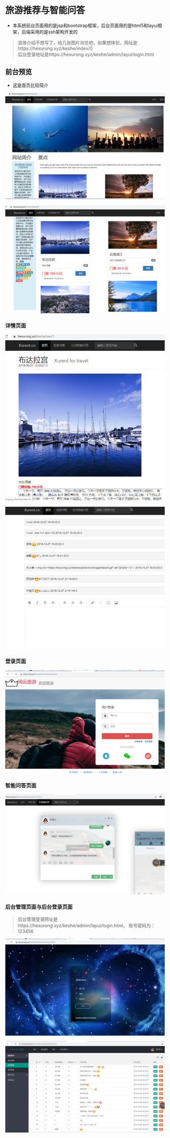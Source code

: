 
# 旅游推荐与智能问答


+ 本系统前台页面用的是jsp和bootstrap框架，后台页面用的是html5和layui框架，后端采用的是ssh架构开发的


> 具体介绍不想写了，给几张图片浏览吧，如果想体验，网址是https://hexurong.xyz/keshe/index/0  
>后台登录地址是https://hexurong.xyz/keshe/admin/layui/login.html

## 前台预览

 + 这是首页比较简介

![Image text](https://github.com/xurent/traval/blob/master/image/1.jpg)

![avatar](https://github.com/xurent/traval/blob/master/image/2.jpg)


### 详情页面

![avatar](https://github.com/xurent/traval/raw/master/image/3.jpg)

![avatar](https://github.com/xurent/traval/raw/master/image/4.jpg)

### 登录页面

![avatar](https://github.com/xurent/traval/raw/master/image/5.jpg)

### 智能问答页面

![avatar](https://github.com/xurent/traval/raw/master/image/6.jpg)

### 后台管理页面与后台登录页面

>  后台管理登录网址是https://hexurong.xyz/keshe/admin/layui/login.html，
>  账号密码为：123456

![avatar](https://github.com/xurent/traval/raw/master/image/7.jpg)

![avatar](https://github.com/xurent/traval/raw/master/image/8.jpg)

